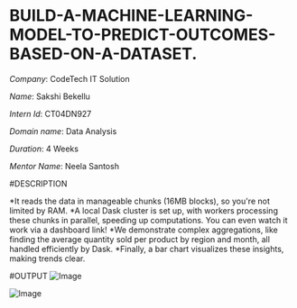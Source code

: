 # BUILD-A-MACHINE-LEARNING-MODEL-TO-PREDICT-OUTCOMES-BASED-ON-A-DATASET.

*Company*: CodeTech IT Solution

*Name*: Sakshi Bekellu

*Intern Id*: CT04DN927

*Domain name*: Data Analysis

*Duration*: 4 Weeks

*Mentor Name*: Neela Santosh

#DESCRIPTION

*It reads the data in manageable chunks (16MB blocks), so you're not limited by RAM.
*A local Dask cluster is set up, with workers processing these chunks in parallel, speeding up computations. You can even watch it work via a dashboard link!
*We demonstrate complex aggregations, like finding the average quantity sold per product by region and month, all handled efficiently by Dask.
*Finally, a bar chart visualizes these insights, making trends clear.


#OUTPUT
![Image](https://github.com/user-attachments/assets/3475ac31-2773-4647-91f3-c4891071dfa6)

![Image](https://github.com/user-attachments/assets/7dc105d6-165f-42be-b973-85b65d98be5a)
